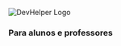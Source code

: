 ![DevHelper Logo](https://github.com/savegdesigner/DevHelper/blob/master/devhelper-logo.svg)
### Para alunos e professores

